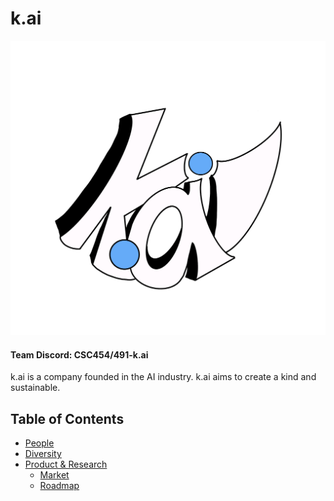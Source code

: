 # k.ai

![Team Logo](./kai_logo.png)

#### Team Discord: CSC454/491-k.ai

k.ai is a company founded in the AI industry. k.ai aims to create a kind and sustainable.

Table of Contents
---

- [People](./team/)
- [Diversity](./team/diversity.md)
- [Product & Research](./product_research/)
    - [Market](./product_research/market.md)
    - [Roadmap](./product_research/roadmap.md)
